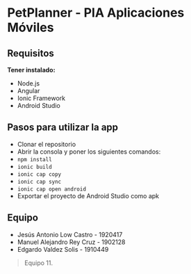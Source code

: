 # PetPlanner - PIA Aplicaciones Móviles
## Requisitos
**Tener instalado:**
- Node.js
- Angular
- Ionic Framework
- Android Studio
## Pasos para utilizar la app
- Clonar el repositorio
- Abrir la consola y poner los siguientes comandos:
- `npm install`
- `ionic build`
- `ionic cap copy`
- `ionic cap sync`
- `ionic cap open android`
- Exportar el proyecto de Android Studio como apk

## Equipo
- Jesús Antonio Low Castro - 1920417
- Manuel Alejandro Rey Cruz - 1902128
- Edgardo Valdez Solis - 1910449
> Equipo 11.

